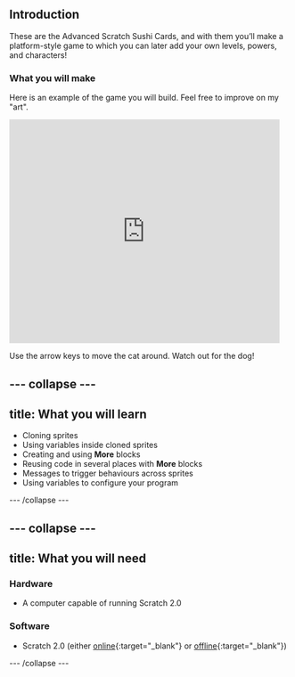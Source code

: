## Introduction

These are the Advanced Scratch Sushi Cards, and with them you’ll make a platform-style game to which you can later add your own levels, powers, and characters!

### What you will make

Here is an example of the game you will build. Feel free to improve on my "art".

<div class="scratch-preview">
  <iframe allowtransparency="true" width="485" height="402" src="https://scratch.mit.edu/projects/embed/223694539/?autostart=false" frameborder="0"></iframe>
</div>

Use the arrow keys to move the cat around. Watch out for the dog!

--- collapse ---
---
title: What you will learn
---

+ Cloning sprites
+ Using variables inside cloned sprites
+ Creating and using **More** blocks
+ Reusing code in several places with **More** blocks
+ Messages to trigger behaviours across sprites
+ Using variables to configure your program

--- /collapse ---

--- collapse ---
---
title: What you will need
---

### Hardware

+ A computer capable of running Scratch 2.0

### Software

+ Scratch 2.0 (either [online](https://scratch.mit.edu/projects/editor/){:target="_blank"} or [offline](https://scratch.mit.edu/scratch2download/){:target="_blank"})

--- /collapse ---